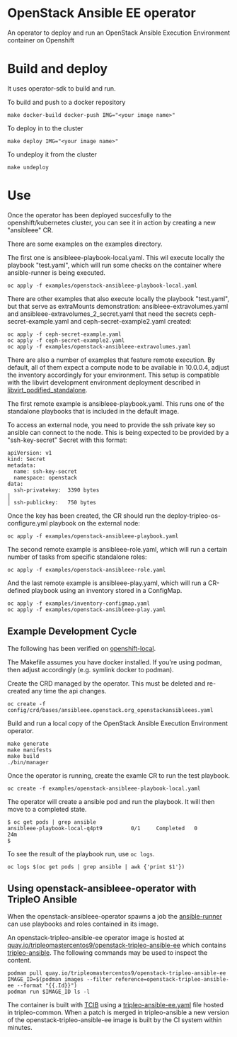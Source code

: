 # OpenStack Ansible EE operator
An operator to deploy and run an OpenStack Ansible Execution Environment container on Openshift

# Build and deploy
It uses operator-sdk to build and run.

To build and push to a docker repository
```
make docker-build docker-push IMG="<your image name>"
```

To deploy in to the cluster
```
make deploy IMG="<your image name>"
```

To undeploy it from the cluster
```
make undeploy
```

# Use
Once the operator has been deployed succesfully to the openshift/kubernetes cluster, you can see it in action by creating a new "ansibleee" CR.

There are some examples on the examples directory.

The first one is ansibleee-playbook-local.yaml. This wil execute locally the playbook "test.yaml", which will run some checks on the container where ansible-runner is being executed.
```
oc apply -f examples/openstack-ansibleee-playbook-local.yaml
```

There are other examples that also execute locally the playbook "test.yaml", but that serve as extraMounts demonstration: ansibleee-extravolumes.yaml and ansibleee-extravolumes_2_secret.yaml that need the secrets ceph-secret-example.yaml and ceph-secret-example2.yaml created:
```
oc apply -f ceph-secret-example.yaml
oc apply -f ceph-secret-example2.yaml
oc apply -f examples/openstack-ansibleee-extravolumes.yaml
```

There are also a number of examples that feature remote execution. By default, all of them expect a compute node to be available in 10.0.0.4, adjust the inventory accordingly for your environment. This setup is compatible with the libvirt development environment deployment described in [libvirt_podified_standalone](https://gitlab.cee.redhat.com/rhos-upgrades/data-plane-adoption-dev/-/blob/main/libvirt_podified_standalone.md).

The first remote example is ansibleee-playbook.yaml. This runs one of the standalone playbooks that is included in the default image.

To access an external node, you need to provide the ssh private key so ansible can connect to the node. This is being expected to be provided by a "ssh-key-secret" Secret with this format:
```
apiVersion: v1
kind: Secret
metadata:
  name: ssh-key-secret
  namespace: openstack
data:
  ssh-privatekey:  3390 bytes                                                                                       │
│ ssh-publickey:   750 bytes
```

Once the key has been created, the CR should run the deploy-tripleo-os-configure.yml playbook on the external node:
```
oc apply -f examples/openstack-ansibleee-playbook.yaml
```

The second remote example is ansibleee-role.yaml, which will run a certain number of tasks from specific standalone roles:
```
oc apply -f examples/openstack-ansibleee-role.yaml
```

And the last remote example is ansibleee-play.yaml, which will run a CR-defined playbook using an inventory stored in a ConfigMap.
```
oc apply -f examples/inventory-configmap.yaml
oc apply -f examples/openstack-ansibleee-play.yaml
```

## Example Development Cycle

The following has been verified on
[openshift-local](https://developers.redhat.com/products/openshift-local/overview).

The Makefile assumes you have docker installed. If you're using
podman, then adjust accordingly (e.g. symlink docker to podman).

Create the CRD managed by the operator. This must be deleted and re-created any time the api changes.
```
oc create -f config/crd/bases/ansibleee.openstack.org_openstackansibleees.yaml
```
Build and run a local copy of the OpenStack Ansible Execution Environment operator.
```
make generate
make manifests
make build
./bin/manager
```
Once the operator is running, create the examle CR to run the test playbook.
```
oc create -f examples/openstack-ansibleee-playbook-local.yaml
```
The operator will create a ansible pod and run the playbook. It will
then move to a completed state.
```
$ oc get pods | grep ansible
ansibleee-playbook-local-q4pt9         0/1     Completed   0          24m
$
```
To see the result of the playbook run, use `oc logs`.
```
oc logs $(oc get pods | grep ansible | awk {'print $1'})
```

## Using openstack-ansibleee-operator with TripleO Ansible

When the openstack-ansibleee-operator spawns a job the
[ansible-runner](https://ansible-runner.readthedocs.io/en/stable)
can use playbooks and roles contained in its image.

An openstack-tripleo-ansible-ee operator image is hosted at
[quay.io/tripleomastercentos9/openstack-tripleo-ansible-ee](http://quay.io/tripleomastercentos9/openstack-tripleo-ansible-ee)
which contains [tripleo-ansible](https://opendev.org/openstack/tripleo-ansible).
The following commands may be used to inspect the content.
```
podman pull quay.io/tripleomastercentos9/openstack-tripleo-ansible-ee
IMAGE_ID=$(podman images --filter reference=openstack-tripleo-ansible-ee --format "{{.Id}}")
podman run $IMAGE_ID ls -l
```
The container is built with
[TCIB](https://specs.openstack.org/openstack/tripleo-specs/specs/victoria/simple-container-generation.html)
using a
[tripleo-ansible-ee.yaml](https://opendev.org/openstack/tripleo-common/src/branch/master/container-images/tcib/tripleo-ansible-ee/tripleo-ansible-ee.yaml)
file hosted in tripleo-common. When a patch is merged in
tripleo-ansible a new version of the openstack-tripleo-ansible-ee
image is built by the CI system within minutes.
